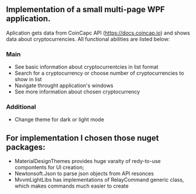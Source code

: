 ## Implementation of a small multi-page WPF application. 

Aplication gets data from CoinCapc API (https://docs.coincap.io) and shows data about cryptocurrencies.
All functional abilities are listed below:
  ### Main 
 - See basic information about cryptocurrentcies in list format
 - Search for a cryptocurrency or choose number of cryptocurrencies to show in list
 - Navigate throught application's windows
 - See more information about chosen cryptocurrency
  ### Additional
 - Change theme for dark or light mode

## For implementation I chosen those nuget packages:
- MaterialDesignThemes provides huge varaity of redy-to-use compontents for UI creation;
- Newtonsoft.Json to parse json objects from API resonces
- MvvmLightLibs has implementations of RelayCommand generic class, which makes commands much easier to create
